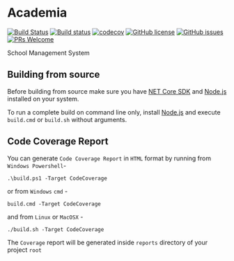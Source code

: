 # Academia

[![Build Status](https://travis-ci.org/techcombd/academia.svg?branch=master)](https://travis-ci.org/techcombd/academia)
[![Build status](https://ci.appveyor.com/api/projects/status/rq56t7j772m25m1t/branch/master?svg=true)](https://ci.appveyor.com/project/ratanparai/academia/branch/master)
[![codecov](https://codecov.io/gh/techcombd/academia/branch/master/graph/badge.svg)](https://codecov.io/gh/techcombd/academia)
[![GitHub license](https://img.shields.io/github/license/techcombd/academia.svg)](https://github.com/techcombd/academia/blob/master/LICENSE)
[![GitHub issues](https://img.shields.io/github/issues/techcombd/academia.svg)](https://github.com/techcombd/academia/issues)
[![PRs Welcome](https://img.shields.io/badge/PRs-welcome-brightgreen.svg?style=flat-square)](http://makeapullrequest.com)

School Management System

## Building from source

Before building from source make sure you have [NET Core SDK](https://www.microsoft.com/net/download) and [Node.js](https://nodejs.org/) installed on your system.

To run a complete build on command line only, install [Node.js](https://nodejs.org/) and execute `build.cmd` or `build.sh` without arguments.

## Code Coverage Report

You can generate `Code Coverage Report` in `HTML` format by running from `Windows Powershell`-

```
.\build.ps1 -Target CodeCoverage
```

or from `Windows` `cmd` -

```
build.cmd -Target CodeCoverage
```

and from `Linux` or `MacOSX` -

```
./build.sh -Target CodeCoverage
```

The `Coverage` report will be generated inside `reports` directory of your project `root`